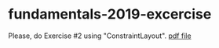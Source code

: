 # fundamentals-2019-excercise

Please, do Exercise #2 using "ConstraintLayout". [pdf file](https://github.com/android-academy-minsk/fundamentals-2019-excercise/blob/ex-2-views/Exercise%20%232%20-%20Views.pdf)
